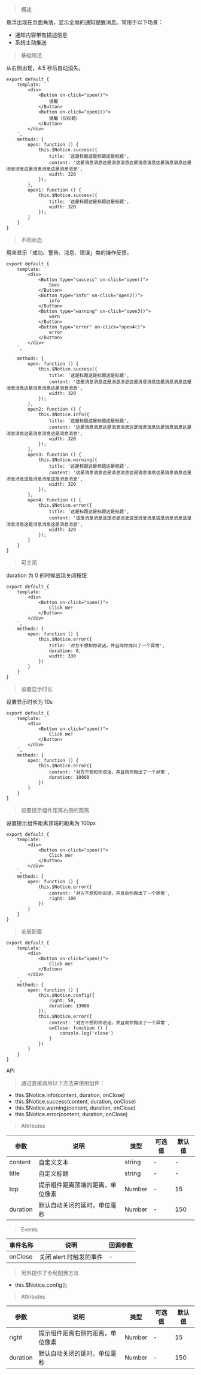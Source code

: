 > 概述

悬浮出现在页面角落，显示全局的通知提醒消息。常用于以下场景：

- 通知内容带有描述信息
- 系统主动推送

> 基础用法

从右侧出现，4.5 秒后自动消失。

    export default {
        template: `
            <div>
                <Button on-click="open()">
                    提醒
                </Button>
                <Button on-click="open1()">
                    提醒（仅标题）
                </Button>
            </div>
        `,
        methods: {
            open: function () {
                this.$Notice.success({
                    title: '这是标题这是标题这是标题',
                    content: '这是消息消息这是消息消息这是消息消息这是消息消息这是消息消息这是消息消息这是消息消息',
                    width: 320
                });
            },
            open1: function () {
                this.$Notice.success({
                    title: '这是标题这是标题这是标题',
                    width: 320
                });
            }
        }
    }

> 不同状态

用来显示「成功、警告、消息、错误」类的操作反馈。

    export default {
        template: `
            <div>
                <Button type="success" on-click="open()">
                    Succ
                </Button>
                <Button type="info" on-click="open2()">
                    info
                </Button>
                <Button type="warning" on-click="open3()">
                    warn
                </Button>
                <Button type="error" on-click="open4()">
                    error
                </Button>
            </div>
        `,

        methods: {
            open: function () {
                this.$Notice.success({
                    title: '这是标题这是标题这是标题',
                    content: '这是消息消息这是消息消息这是消息消息这是消息消息这是消息消息这是消息消息这是消息消息',
                    width: 320
                });
            },
            open2: function () {
                this.$Notice.info({
                    title: '这是标题这是标题这是标题',
                    content: '这是消息消息这是消息消息这是消息消息这是消息消息这是消息消息这是消息消息这是消息消息',
                    width: 320
                });
            },
            open3: function () {
                this.$Notice.warning({
                    title: '这是标题这是标题这是标题',
                    content: '这是消息消息这是消息消息这是消息消息这是消息消息这是消息消息这是消息消息这是消息消息',
                    width: 320
                });
            },
            open4: function () {
                this.$Notice.error({
                    title: '这是标题这是标题这是标题',
                    content: '这是消息消息这是消息消息这是消息消息这是消息消息这是消息消息这是消息消息这是消息消息',
                    width: 320
                });
            }
        }
    }

> 可关闭

duration 为 0 的时候出现关闭按钮

    export default {
        template: `
            <div>
                <Button on-click="open()">
                    Click me!
                </Button>
            </div>
        `,
        methods: {
            open: function () {
                this.$Notice.error({
                    title: '对方不想和你说话，并且向你抛出了一个异常',
                    duration: 0,
                    width: 330
                })
            }
        }
    }

> 设置显示时长

设置显示时长为 10s

    export default {
        template: `
            <div>
                <Button on-click="open()">
                    Click me!
                </Button>
            </div>
        `,
        methods: {
            open: function () {
                this.$Notice.error({
                    content: '对方不想和你说话，并且向你抛出了一个异常',
                    duration: 10000
                })
            }
        }
    }

> 设置提示组件距离右侧的距离

设置提示组件距离顶端的距离为 100px

    export default {
        template: `
            <div>
                <Button on-click="open()">
                    Click me!
                </Button>
            </div>
        `,
        methods: {
            open: function () {
                this.$Notice.error({
                    content: '对方不想和你说话，并且向你抛出了一个异常',
                    right: 100
                })
            }
        }
    }

> 全局配置

    export default {
        template: `
            <div>
                <Button on-click="open()">
                    Click me!
                </Button>
            </div>
        `,
        methods: {
            open: function () {
                this.$Notice.config({
                    right: 50,
                    duration: 13000
                });
                this.$Notice.error({
                    content: '对方不想和你说话，并且向你抛出了一个异常',
                    onClose: function () {
                        console.log('close')
                    }
                })
            }
        }
    }

API

> 通过直接调用以下方法来使用组件：

- this.$Notice.info(content, duration, onClose)
- this.$Notice.success(content, duration, onClose)
- this.$Notice.warning(content, duration, onClose)
- this.$Notice.error(content, duration, onClose)

> Attributes

参数 | 说明 | 类型 | 可选值 | 默认值
---|---|---|---|---
content | 自定义文本 | string | - | -
title | 自定义标题 | string | - | -
top | 提示组件距离顶端的距离，单位像素 | Number | - | 15
duration | 默认自动关闭的延时，单位毫秒 | Number | - | 150

> Events

事件名称 | 说明 | 回调参数
---|---|---
onClose | 关闭 alert 时触发的事件 | -

> 另外提供了全局配置方法

- this.$Notice.config();

> Attributes

参数 | 说明 | 类型 | 可选值 | 默认值
---|---|---|---|---
right | 提示组件距离右侧的距离，单位像素 | Number | - | 15
duration | 默认自动关闭的延时，单位毫秒 | Number | - | 150


